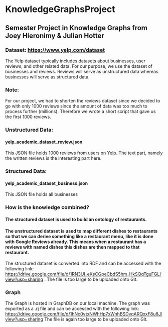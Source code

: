 # KnowledgeGraphsProject
## Semester Project in Knowledge Graphs from Joey Hieronimy & Julian Hotter

### Dataset: https://www.yelp.com/dataset
The Yelp dataset typically includes datasets about businesses, user reviews, and other related data.
For our purpose, we use the dataset of businesses and reviews.
Reviews will serve as unstructured data whereas businesses will serve as structured data.

### Note:
For our project, we had to shorten the reviews dataset since we decided to go with only 1000 reviews since the amount of data was too much to process further (millions).
Therefore we wrote a short script that gave us the first 1000 reviews.

### Unstructured Data:
#### yelp_academic_dataset_review.json
This JSON file holds 1000 reviews from users on Yelp. The text part, namely the written reviews is the interesting part here.


### Structured Data:
#### yelp_academic_dataset_business.json
This JSON file holds all businesses

### How is the knowledge combined?
#### The structured dataset is used to build an ontology of restaurants.
#### The unstructured dataset is used to map different dishes to restaurants so that we can derive something like a restaurant menu, like it is done with Google Reviews already. This means when a restaurant has a reviews with named dishes this dishes are then mapped to that restaurant.


The structured dataset is converted into RDF and can be accessed with the following link: https://drive.google.com/file/d/1RN3UI_eKsCGpeCbdS5hm_HkSQqTguFGL/view?usp=sharing .
The file is too large to be uploaded onto Git.


### Graph
The Graph is hosted in GraphDB on our local machine. The graph was exported as a .rj file and can be accessed with the following link: https://drive.google.com/file/d/1hNc0vtxNWhHp7xWnhBSDvqARQxxF8u6J/view?usp=sharing
The file is again too large to be uploaded onto Git.
